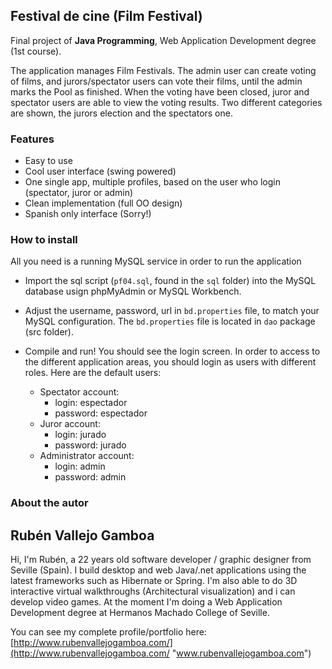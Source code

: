 ## Festival de cine (Film Festival) ##

Final project of **Java Programming**, Web Application Development degree (1st course). 

The application manages Film Festivals. The admin user can create voting of films, and jurors/spectator users can vote their films, until the admin marks the Pool as finished. When the voting have been closed, juror and spectator users are able to view the voting results. Two different categories are shown, the jurors election and the spectators one.

### Features ###

 - Easy to use
 - Cool user interface (swing powered)
 - One single app, multiple profiles, based on the user who login (spectator, juror or admin)
 - Clean implementation (full OO design)
 - Spanish only interface (Sorry!)

### How to install ###

All you need is a running MySQL service in order to run the application

- Import the sql script (`pf04.sql`, found in the `sql` folder) into the MySQL database usign phpMyAdmin or MySQL Workbench.
- Adjust the username, password, url in `bd.properties` file, to match your MySQL configuration. The `bd.properties` file is located in `dao` package (src folder).
- Compile and run! You should see the login screen. In order to access to the different application areas, you should login as users with different roles. Here are the default users:

	- Spectator account: 
		- login: espectador 
		- password:  espectador
	- Juror account: 
		- login: jurado 
		- password:  jurado
	- Administrator account: 
		- login: admin 
		- password: admin

### About the autor ###

## 	Rubén Vallejo Gamboa ##


Hi, I'm Rubén, a 22 years old software developer / graphic designer from Seville (Spain).
I build desktop and web Java/.net applications using the latest frameworks such as Hibernate or Spring. I'm also able to do 3D interactive virtual walkthroughs (Architectural visualization) and i can develop video games. At the moment I'm doing a Web Application Development degree at Hermanos Machado College of Seville.

You can see my complete profile/portfolio here: [http://www.rubenvallejogamboa.com/](http://www.rubenvallejogamboa.com/ "www.rubenvallejogamboa.com")
